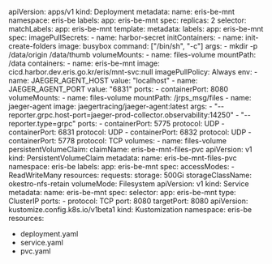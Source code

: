apiVersion: apps/v1
kind: Deployment
metadata:
  name: eris-be-mnt
  namespace: eris-be
  labels:
    app: eris-be-mnt
spec:
  replicas: 2
  selector:
    matchLabels:
      app: eris-be-mnt
  template:
    metadata:
      labels:
        app: eris-be-mnt
    spec:
      imagePullSecrets:
        - name: harbor-secret
      initContainers:
        - name: init-create-folders
          image: busybox
          command: ["/bin/sh", "-c"]
          args:
            - mkdir -p /data/origin /data/thumb
          volumeMounts:
            - name: files-volume
              mountPath: /data
      containers:
        - name: eris-be-mnt
          image: cicd.harbor.dev.eris.go.kr/eris/mnt-svc:null
          imagePullPolicy: Always
          env:
            - name: JAEGER_AGENT_HOST
              value: "localhost"
            - name: JAEGER_AGENT_PORT
              value: "6831"
          ports:
            - containerPort: 8080
          volumeMounts:
            - name: files-volume
              mountPath: /jrps_msg/files
        - name: jaeger-agent
          image: jaegertracing/jaeger-agent:latest
          args:
            - "--reporter.grpc.host-port=jaeger-prod-collector.observability:14250"
            - "--reporter.type=grpc"
          ports:
            - containerPort: 5775
              protocol: UDP
            - containerPort: 6831
              protocol: UDP
            - containerPort: 6832
              protocol: UDP
            - containerPort: 5778
              protocol: TCP
      volumes:
        - name: files-volume
          persistentVolumeClaim:
            claimName: eris-be-mnt-files-pvc
apiVersion: v1
kind: PersistentVolumeClaim
metadata:
  name: eris-be-mnt-files-pvc
  namespace: eris-be
  labels:
    app: eris-be-mnt
spec:
  accessModes:
    - ReadWriteMany
  resources:
    requests:
      storage: 500Gi
  storageClassName: okestro-nfs-retain
  volumeMode: Filesystem
  apiVersion: v1
kind: Service
metadata:
  name: eris-be-mnt
spec:
  selector:
    app: eris-be-mnt
  type: ClusterIP
  ports:
    - protocol: TCP
      port: 8080
      targetPort: 8080
apiVersion: kustomize.config.k8s.io/v1beta1
kind: Kustomization
namespace: eris-be
resources:
  - deployment.yaml
  - service.yaml
  - pvc.yaml